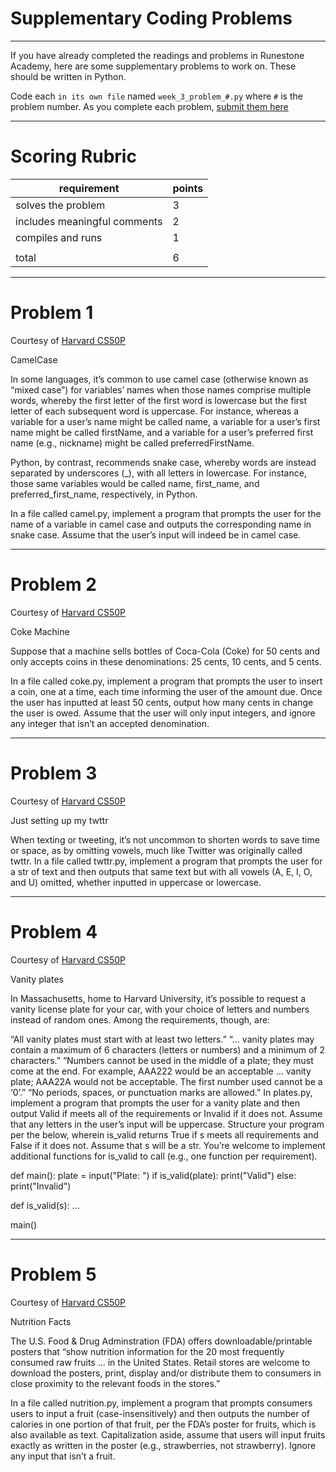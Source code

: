 # Supplementary Coding Problems

---

If you have already completed the readings and problems in Runestone Academy, here are some supplementary problems to work on. These should be written in Python.

Code each `in its own file` named `week_3_problem_#.py` where `#` is the problem number. As you complete each problem, [submit them here](https://airtable.com/app0PN2SzDnP1Qnzi/pagCUNiG0QbQtBBB4/form)

---

# Scoring Rubric

| requirement                  | points |
|------------------------------|--------|
| solves the problem           | 3      |
| includes meaningful comments | 2      |
| compiles and runs            | 1      |
|                              |        |
| total                        | 6      |

---

# Problem 1
Courtesy of [Harvard CS50P](https://cs50.harvard.edu/python/2022/psets/2/camel/)

  CamelCase
  
In some languages, it’s common to use camel case (otherwise known as “mixed case”) for variables’ names when those names comprise multiple words, whereby the first letter of the first word is lowercase but the first letter of each subsequent word is uppercase. For instance, whereas a variable for a user’s name might be called name, a variable for a user’s first name might be called firstName, and a variable for a user’s preferred first name (e.g., nickname) might be called preferredFirstName.

Python, by contrast, recommends snake case, whereby words are instead separated by underscores (_), with all letters in lowercase. For instance, those same variables would be called name, first_name, and preferred_first_name, respectively, in Python.

In a file called camel.py, implement a program that prompts the user for the name of a variable in camel case and outputs the corresponding name in snake case. Assume that the user’s input will indeed be in camel case.

---

# Problem 2
Courtesy of [Harvard CS50P](https://cs50.harvard.edu/python/2022/psets/2/coke/)

  Coke Machine

Suppose that a machine sells bottles of Coca-Cola (Coke) for 50 cents and only accepts coins in these denominations: 25 cents, 10 cents, and 5 cents.

In a file called coke.py, implement a program that prompts the user to insert a coin, one at a time, each time informing the user of the amount due. Once the user has inputted at least 50 cents, output how many cents in change the user is owed. Assume that the user will only input integers, and ignore any integer that isn’t an accepted denomination.

---

# Problem 3
Courtesy of [Harvard CS50P](https://cs50.harvard.edu/python/2022/psets/2/twttr/)

  Just setting up my twttr
  
When texting or tweeting, it’s not uncommon to shorten words to save time or space, as by omitting vowels, much like Twitter was originally called twttr. In a file called twttr.py, implement a program that prompts the user for a str of text and then outputs that same text but with all vowels (A, E, I, O, and U) omitted, whether inputted in uppercase or lowercase.

---

# Problem 4
Courtesy of [Harvard CS50P](https://cs50.harvard.edu/python/2022/psets/2/plates/)

Vanity plates

In Massachusetts, home to Harvard University, it’s possible to request a vanity license plate for your car, with your choice of letters and numbers instead of random ones. Among the requirements, though, are:

“All vanity plates must start with at least two letters.”
“… vanity plates may contain a maximum of 6 characters (letters or numbers) and a minimum of 2 characters.”
“Numbers cannot be used in the middle of a plate; they must come at the end. For example, AAA222 would be an acceptable … vanity plate; AAA22A would not be acceptable. The first number used cannot be a ‘0’.”
“No periods, spaces, or punctuation marks are allowed.”
In plates.py, implement a program that prompts the user for a vanity plate and then output Valid if meets all of the requirements or Invalid if it does not. Assume that any letters in the user’s input will be uppercase. Structure your program per the below, wherein is_valid returns True if s meets all requirements and False if it does not. Assume that s will be a str. You’re welcome to implement additional functions for is_valid to call (e.g., one function per requirement).

def main():
    plate = input("Plate: ")
    if is_valid(plate):
        print("Valid")
    else:
        print("Invalid")


def is_valid(s):
    ...


main()

---

# Problem 5
Courtesy of [Harvard CS50P](https://cs50.harvard.edu/python/2022/psets/2/nutrition/)

Nutrition Facts

The U.S. Food & Drug Adminstration (FDA) offers downloadable/printable posters that “show nutrition information for the 20 most frequently consumed raw fruits … in the United States. Retail stores are welcome to download the posters, print, display and/or distribute them to consumers in close proximity to the relevant foods in the stores.”

In a file called nutrition.py, implement a program that prompts consumers users to input a fruit (case-insensitively) and then outputs the number of calories in one portion of that fruit, per the FDA’s poster for fruits, which is also available as text. Capitalization aside, assume that users will input fruits exactly as written in the poster (e.g., strawberries, not strawberry). Ignore any input that isn’t a fruit.
